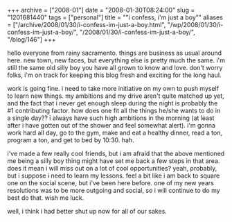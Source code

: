 +++
archive = ["2008-01"]
date = "2008-01-30T08:24:00"
slug = "1201681440"
tags = ["personal"]
title = "\"i confess, i'm just a boy\""
aliases = ["/archive/2008/01/30/i-confess-im-just-a-boy.html", "/wp/2008/01/30/i-confess-im-just-a-boy/", "/2008/01/30/i-confess-im-just-a-boy/", "/blog/146"]
+++

hello everyone from rainy sacramento. things are business as usual around
here. new town, new faces, but everything else is pretty much the same.
i'm still the same old silly boy you have all grown to know and love.
don't worry folks, i'm on track for keeping this blog fresh and exciting
for the long haul.

work is going fine. i need to take more initiative on my own to push
myself to learn new things. my ambitions and my drive aren't quite matched
up yet, and the fact that i never get enough sleep during the night is
probably the #1 contributing factor. how does one fit all the things
he/she wants to do in a single day?? i always have such high ambitions in
the morning (at least after i have gotten out of the shower and feel
somewhat alert). i'm gonna work hard all day, go to the gym, make and eat
a healthy dinner, read a ton, program a ton, and get to bed by 10:30. hah.

i've made a few really cool friends, but i am afraid that the above
mentioned me being a silly boy thing might have set me back a few steps in
that area. does it mean i will miss out on a lot of cool opportunities?
yeah, probably, but i suppose i need to learn my lessons. feel a bit like
i am back to square one on the social scene, but i've been here before.
one of my new years resolutions was to be more outgoing and social, so
i will continue to do my best do that. wish me luck.

well, i think i had better shut up now for all of our sakes.

